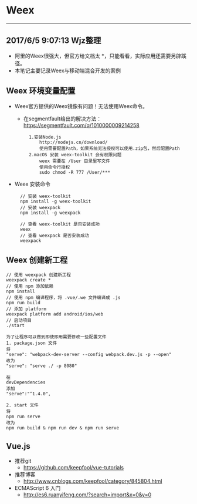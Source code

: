 # Weex
----------
2017/6/5 9:07:13 Wjz整理 
----------

* 阿里的Weex很强大，但官方给文档太 *，只能看看，实际应用还需要另辟蹊径。
* 本笔记主要记录Weex与移动端混合开发的案例
## Weex 环境变量配置

* Weex官方提供的Weex镜像有问题！无法使用Weex命令。
	* 在segmentfault给出的解决方法：https://segmentfault.com/q/1010000009214258
		
			1.安装Node.js
				http://nodejs.cn/download/
				使用需要配置Path，如果系统无法授权可以使用.zip包，然后配置Path
			2.macOS 安装 weex-toolkit 会有权限问题
				weex 需要在 /User 目录里写文件
				使用命令行授权
				sudo chmod -R 777 /User/***			

* Weex 安装命令

		// 安装 weex-toolkit
		npm install -g weex-toolkit
		// 安装 weexpack
		npm install -g weexpack

		// 查看 weex-toolkit 是否安装成功
		weex
		// 查看 weexpack 是否安装成功
		weexpack

## Weex 创建新工程

	// 使用 weexpack 创建新工程
	weexpack create *
	// 使用 npm 添加依赖
	npm install
	// 使用 npm 编译程序，将 .vue/.we 文件编译成 .js
	npm run build
	// 添加 platform
	weexpack platform add android/ios/web
	// 启动项目
	./start

	为了让程序可以做到即使即用需要修改一些配置文件
	1. package.json 文件
	将
	"serve": "webpack-dev-server --config webpack.dev.js -p --open"
	改为
	"serve": "serve ./ -p 8080"

	在
	devDependencies
	添加
	"serve":"^1.4.0",

	2. start 文件
	将 
	npm run serve
	改为
	npm run build & npm run dev & npm run serve

## Vue.js 
* 推荐git
	* https://github.com/keepfool/vue-tutorials
* 推荐博客 
	* http://www.cnblogs.com/keepfool/category/845804.html
* ECMAScript 6 入门
	* http://es6.ruanyifeng.com/?search=import&x=0&y=0
